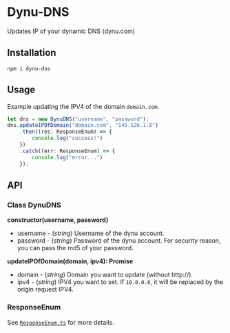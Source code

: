 # Dynu-DNS

Updates IP of your dynamic DNS (dynu.com)

## Installation

``` 
npm i dynu-dns
```

## Usage

Example updating the IPV4 of the domain `domain.com`.

```typescript
let dns = new DynuDNS("username", "password");
dns.updateIPOfDomain("domain.com", "145.126.1.0")
    .then((res: ResponseEnum) => {
        console.log("success!")
    })
    .catch((err: ResponseEnum) => {
        console.log("error...")
    });
```

## API

### Class DynuDNS

**constructor(username, password)**

+ username - (_string_) Username of the dynu account.
+ password - (_string_) Password of the dynu account. For security reason, you can pass the md5 of your password.

**updateIPOfDomain(domain, ipv4): Promise<ResponseEnum>**

+ domain - (_string_) Domain you want to update (without http://).
+ ipv4 - (_string_) IPV4 you want to set. If `10.0.0.0`, it will be replaced by the origin request IPV4.

### ResponseEnum

See [`ResponseEnum.ts`](src/ResponseEnum.ts) for more details. 
